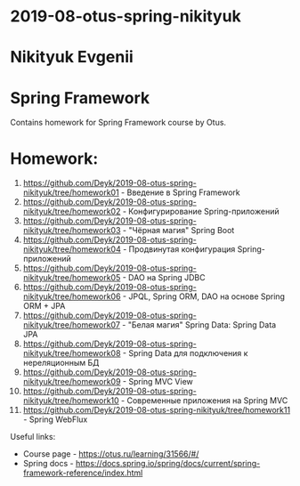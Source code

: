 # 2019-08-otus-spring-nikityuk
# Nikityuk Evgenii
# Spring Framework

Contains homework for Spring Framework course by Otus.

# Homework:
1) https://github.com/Deyk/2019-08-otus-spring-nikityuk/tree/homework01 - Введение в Spring Framework
2) https://github.com/Deyk/2019-08-otus-spring-nikityuk/tree/homework02 - Конфигурирование Spring-приложений
3) https://github.com/Deyk/2019-08-otus-spring-nikityuk/tree/homework03 - "Чёрная магия" Spring Boot
4) https://github.com/Deyk/2019-08-otus-spring-nikityuk/tree/homework04 - Продвинутая конфигурация Spring-приложений
5) https://github.com/Deyk/2019-08-otus-spring-nikityuk/tree/homework05 - DAO на Spring JDBC
6) https://github.com/Deyk/2019-08-otus-spring-nikityuk/tree/homework06 - JPQL, Spring ORM, DAO на основе Spring ORM + JPA
7) https://github.com/Deyk/2019-08-otus-spring-nikityuk/tree/homework07 - "Белая магия" Spring Data: Spring Data JPA 
8) https://github.com/Deyk/2019-08-otus-spring-nikityuk/tree/homework08 - Spring Data для подключения к нереляционным БД 
9) https://github.com/Deyk/2019-08-otus-spring-nikityuk/tree/homework09 - Spring MVC View
10) https://github.com/Deyk/2019-08-otus-spring-nikityuk/tree/homework10 - Современные приложения на Spring MVC
10) https://github.com/Deyk/2019-08-otus-spring-nikityuk/tree/homework11 - Spring WebFlux

Useful links:
* Course page - https://otus.ru/learning/31566/#/
* Spring docs - https://docs.spring.io/spring/docs/current/spring-framework-reference/index.html
